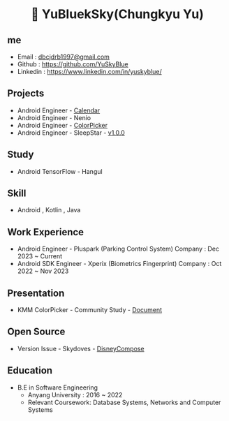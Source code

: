<h1 align="center"><b>👋 YuBluekSky(Chungkyu Yu)</b></h1>

## me 
- Email : dbcjdrb1997@gmail.com
- Github : https://github.com/YuSkyBlue
- Linkedin : https://www.linkedin.com/in/yuskyblue/

## Projects
- Android Engineer - <a href="https://github.com/Team-AOS-PlayGround/Calendar">Calendar</a>
- Android Engineer - Nenio
- Android Engineer - <a href="https://github.com/YuSkyBlue/KMMColorPicker">ColorPicker</a> 
- Android Engineer - SleepStar - <a href="https://play.google.com/store/apps/details?id=com.sleepstar.healingapp">v1.0.0</a> 

## Study
- Android TensorFlow - Hangul 
## Skill
- Android , Kotlin , Java 
## Work Experience
- Android Engineer - Pluspark (Parking Control System) Company : Dec 2023 ~ Current
- Android SDK Engineer  - Xperix (Biometrics Fingerprint) Company  : Oct 2022 ~ Nov 2023


## Presentation
- KMM ColorPicker - Community Study -  <a href="https://speakerdeck.com/yuskyblue/kmm-colorpicker-app">Document</a>  
## Open Source
- Version Issue - Skydoves - <a href="https://github.com/skydoves/DisneyCompose/issues/26">DisneyCompose</a> 
## Education
- B.E in Software Engineering
  - Anyang University : 2016 ~ 2022
  - Relevant Coursework: Database Systems, Networks and Computer Systems
